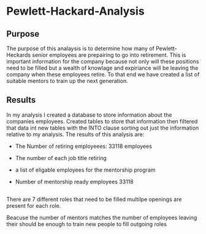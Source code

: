 # Pewlett-Hackard-Analysis

## Purpose
The purpose of this analaysis is to determine how many of Pewlett-Heckards senior employees are prepairing to go into retirement. This is important information for the company because not only will these positions need to be filled but a wealth of knowlage and expiriance will be leaving the company when these employees retire. To that end we have created a list of suitable mentors to train up the next generation. 

## Results 
In my analysis I created a database to store information about the companies employees. Created  tables to store that information then filtered that data int new tables with the INTO clause sorting out just the information relative to my analysis. The results of this analysis are: 

* The Number of retiring employeees: 33118 employees 

* The number of each job title retiring

*  a list of eligable employees for the mentorship program

* Number of mentorship ready employees 33118

## 
There are 7 different roles that need to be filled multilpe openings are present for each role.

Beacuse the number of mentors matches the number of employees leaving their should be enough to train new people to fill outgoing roles
